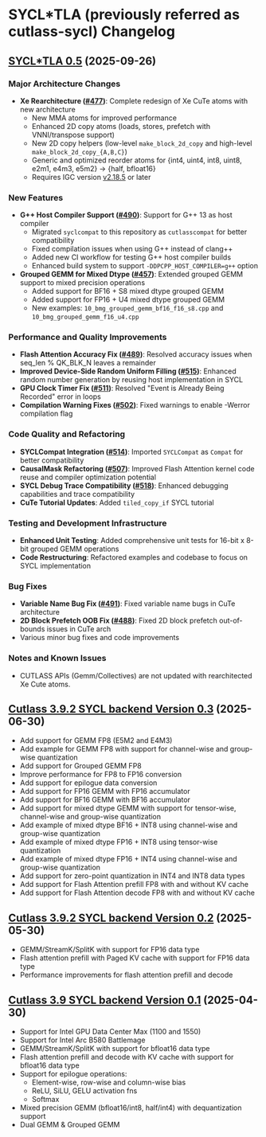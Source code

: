 # SYCL*TLA (previously referred as cutlass-sycl) Changelog

## [SYCL*TLA 0.5](https://github.com/intel/cutlass-sycl/releases/tag/v0.5) (2025-09-26)
### Major Architecture Changes
- **Xe Rearchitecture ([#477](https://github.com/intel/cutlass-sycl/pull/477))**: Complete redesign of Xe CuTe atoms with new architecture
  - New MMA atoms for improved performance
  - Enhanced 2D copy atoms (loads, stores, prefetch with VNNI/transpose support)
  - New 2D copy helpers (low-level `make_block_2d_copy` and high-level `make_block_2d_copy_{A,B,C}`)
  - Generic and optimized reorder atoms for {int4, uint4, int8, uint8, e2m1, e4m3, e5m2} -> {half, bfloat16}
  - Requires IGC version [v2.18.5](https://github.com/intel/intel-graphics-compiler/releases/tag/v2.18.5) or later  

### New Features  
- **G++ Host Compiler Support ([#490](https://github.com/intel/cutlass-sycl/pull/490))**: Support for G++ 13 as host compiler
  - Migrated `syclcompat` to this repository as `cutlasscompat` for better compatibility
  - Fixed compilation issues when using G++ instead of clang++
  - Added new CI workflow for testing G++ host compiler builds
  - Enhanced build system to support `-DDPCPP_HOST_COMPILER=g++` option
- **Grouped GEMM for Mixed Dtype ([#457](https://github.com/intel/cutlass-sycl/pull/457))**: Extended grouped GEMM support to mixed precision operations
  - Added support for BF16 + S8 mixed dtype grouped GEMM
  - Added support for FP16 + U4 mixed dtype grouped GEMM
  - New examples: `10_bmg_grouped_gemm_bf16_f16_s8.cpp` and `10_bmg_grouped_gemm_f16_u4.cpp`

### Performance and Quality Improvements  
- **Flash Attention Accuracy Fix ([#489](https://github.com/intel/cutlass-sycl/pull/489))**: Resolved accuracy issues when seq_len % QK_BLK_N leaves a remainder
- **Improved Device-Side Random Uniform Filling ([#515](https://github.com/intel/cutlass-sycl/pull/515))**: Enhanced random number generation by reusing host implementation in SYCL
- **GPU Clock Timer Fix ([#511](https://github.com/intel/cutlass-sycl/pull/511))**: Resolved "Event is Already Being Recorded" error in loops
- **Compilation Warning Fixes ([#502](https://github.com/intel/cutlass-sycl/pull/502))**: Fixed warnings to enable -Werror compilation flag

### Code Quality and Refactoring
- **SYCLCompat Integration ([#514](https://github.com/intel/cutlass-sycl/pull/514))**: Imported `SYCLCompat` as `Compat` for better compatibility
- **CausalMask Refactoring ([#507](https://github.com/intel/cutlass-sycl/pull/507))**: Improved Flash Attention kernel code reuse and compiler optimization potential
- **SYCL Debug Trace Compatibility ([#518](https://github.com/intel/cutlass-sycl/pull/518))**: Enhanced debugging capabilities and trace compatibility
- **CuTe Tutorial Updates**: Added `tiled_copy_if` SYCL tutorial

### Testing and Development Infrastructure
- **Enhanced Unit Testing**: Added comprehensive unit tests for 16-bit x 8-bit grouped GEMM operations
- **Code Restructuring**: Refactored examples and codebase to focus on SYCL implementation

### Bug Fixes
- **Variable Name Bug Fix ([#491](https://github.com/intel/cutlass-sycl/pull/491))**: Fixed variable name bugs in CuTe architecture
- **2D Block Prefetch OOB Fix ([#488](https://github.com/intel/cutlass-sycl/pull/488))**: Fixed 2D block prefetch out-of-bounds issues in CuTe arch
- Various minor bug fixes and code improvements

### Notes and Known Issues
- CUTLASS APIs (Gemm/Collectives) are not updated with rearchitected Xe Cute atoms.

## [Cutlass 3.9.2 SYCL backend Version 0.3](https://github.com/codeplay/cutlass-fork/releases/tag/v3.9.2-0.3) (2025-06-30)
- Add support for GEMM FP8 (E5M2 and E4M3)
- Add example for GEMM FP8 with support for channel-wise and group-wise quantization
- Add support for Grouped GEMM FP8
- Improve performance for FP8 to FP16 conversion
- Add support for epilogue data conversion
- Add support for FP16 GEMM with FP16 accumulator
- Add support for BF16 GEMM with BF16 accumulator
- Add support for mixed dtype GEMM with support for tensor-wise, channel-wise and group-wise quantization
- Add example of mixed dtype BF16 + INT8 using channel-wise and group-wise quantization
- Add example of mixed dtype FP16 + INT8 using tensor-wise quantization
- Add example of mixed dtype FP16 + INT4 using channel-wise and group-wise quantization
- Add support for zero-point quantization in INT4 and INT8 data types
- Add support for Flash Attention prefill FP8 with and without KV cache
- Add support for Flash Attention decode FP8 with and without KV cache

## [Cutlass 3.9.2 SYCL backend Version 0.2](https://github.com/codeplay/cutlass-fork/releases/tag/v3.9.2-0.2) (2025-05-30)
- GEMM/StreamK/SplitK with support for FP16 data type
- Flash attention prefill with Paged KV cache with support for FP16 data type
- Performance improvements for flash attention prefill and decode

## [Cutlass 3.9 SYCL backend Version 0.1](https://github.com/codeplay/cutlass-fork/releases/tag/v3.9-0.1) (2025-04-30)
- Support for Intel GPU Data Center Max (1100 and 1550) 
- Support for Intel Arc B580 Battlemage 
- GEMM/StreamK/SplitK with support for bfloat16 data type
- Flash attention prefill and decode with KV cache with support for bfloat16 data type
- Support for epilogue operations:
  - Element-wise, row-wise and column-wise bias
  - ReLU, SiLU, GELU activation fns
  - Softmax
- Mixed precision GEMM (bfloat16/int8, half/int4) with dequantization support
- Dual GEMM & Grouped GEMM
